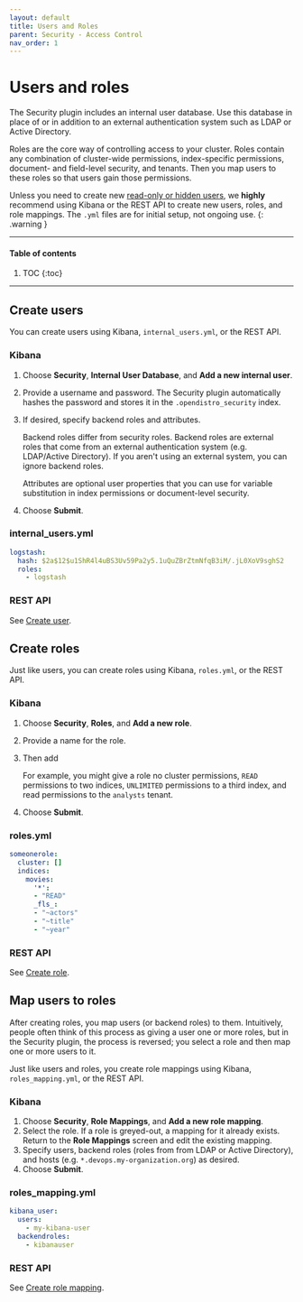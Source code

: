 ```yaml
---
layout: default
title: Users and Roles
parent: Security - Access Control
nav_order: 1
---
```


# Users and roles

The Security plugin includes an internal user database. Use this database in place of or in addition to an external authentication system such as LDAP or Active Directory.

Roles are the core way of controlling access to your cluster. Roles contain any combination of cluster-wide permissions, index-specific permissions, document- and field-level security, and tenants. Then you map users to these roles so that users gain those permissions.

Unless you need to create new [read-only or hidden users](../../security-configuration/api/#read-only-and-hidden-resources), we **highly** recommend using Kibana or the REST API to create new users, roles, and role mappings. The `.yml` files are for initial setup, not ongoing use.
{: .warning }

---

#### Table of contents
1. TOC
{:toc}


---

## Create users

You can create users using Kibana, `internal_users.yml`, or the REST API.

### Kibana

1. Choose **Security**, **Internal User Database**, and **Add a new internal user**.
1. Provide a username and password. The Security plugin automatically hashes the password and stores it in the `.opendistro_security` index.
1. If desired, specify backend roles and attributes.

   Backend roles differ from security roles. Backend roles are external roles that come from an external authentication system (e.g. LDAP/Active Directory). If you aren't using an external system, you can ignore backend roles.

   Attributes are optional user properties that you can use for variable substitution in index permissions or document-level security.

1. Choose **Submit**.


### internal_users.yml

```yml
logstash:
  hash: $2a$12$u1ShR4l4uBS3Uv59Pa2y5.1uQuZBrZtmNfqB3iM/.jL0XoV9sghS2
  roles:
    - logstash
```


### REST API

See [Create user](../../security-configuration/api/#create-user).


## Create roles

Just like users, you can create roles using Kibana, `roles.yml`, or the REST API.


### Kibana

1. Choose **Security**, **Roles**, and **Add a new role**.
1. Provide a name for the role.
1. Then add

   For example, you might give a role no cluster permissions, `READ` permissions to two indices, `UNLIMITED` permissions to a third index, and read permissions to the `analysts` tenant.

1. Choose **Submit**.


### roles.yml

```yml
someonerole:
  cluster: []
  indices:
    movies:
      '*':
      - "READ"
      _fls_:
      - "~actors"
      - "~title"
      - "~year"
```


### REST API

See [Create role](../../security-configuration/api/#create-role).


## Map users to roles

After creating roles, you map users (or backend roles) to them. Intuitively, people often think of this process as giving a user one or more roles, but in the Security plugin, the process is reversed; you select a role and then map one or more users to it.

Just like users and roles, you create role mappings using Kibana, `roles_mapping.yml`, or the REST API.


### Kibana

1. Choose **Security**, **Role Mappings**, and **Add a new role mapping**.
1. Select the role. If a role is greyed-out, a mapping for it already exists. Return to the **Role Mappings** screen and edit the existing mapping.
1. Specify users, backend roles (roles from from LDAP or Active Directory), and hosts (e.g. `*.devops.my-organization.org`) as desired.
1. Choose **Submit**.


### roles_mapping.yml

```yml
kibana_user:
  users:
    - my-kibana-user
  backendroles:
    - kibanauser
```


### REST API

See [Create role mapping](../../security-configuration/api/#create-role-mapping).
